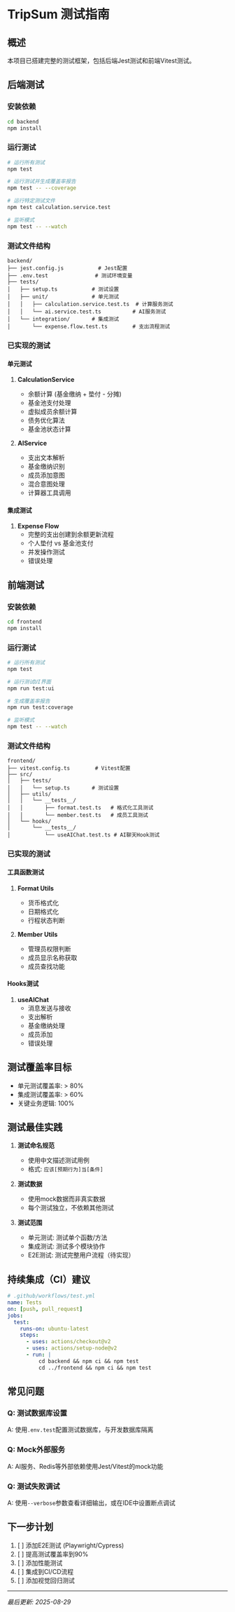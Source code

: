 # TripSum 测试指南

## 概述
本项目已搭建完整的测试框架，包括后端Jest测试和前端Vitest测试。

## 后端测试

### 安装依赖
```bash
cd backend
npm install
```

### 运行测试
```bash
# 运行所有测试
npm test

# 运行测试并生成覆盖率报告
npm test -- --coverage

# 运行特定测试文件
npm test calculation.service.test

# 监听模式
npm test -- --watch
```

### 测试文件结构
```
backend/
├── jest.config.js           # Jest配置
├── .env.test               # 测试环境变量
├── tests/
│   ├── setup.ts           # 测试设置
│   ├── unit/              # 单元测试
│   │   ├── calculation.service.test.ts  # 计算服务测试
│   │   └── ai.service.test.ts          # AI服务测试
│   └── integration/       # 集成测试
│       └── expense.flow.test.ts        # 支出流程测试
```

### 已实现的测试

#### 单元测试
1. **CalculationService**
   - 余额计算 (基金缴纳 + 垫付 - 分摊)
   - 基金池支付处理
   - 虚拟成员余额计算
   - 债务优化算法
   - 基金池状态计算

2. **AIService**
   - 支出文本解析
   - 基金缴纳识别
   - 成员添加意图
   - 混合意图处理
   - 计算器工具调用

#### 集成测试
1. **Expense Flow**
   - 完整的支出创建到余额更新流程
   - 个人垫付 vs 基金池支付
   - 并发操作测试
   - 错误处理

## 前端测试

### 安装依赖
```bash
cd frontend
npm install
```

### 运行测试
```bash
# 运行所有测试
npm test

# 运行测试UI界面
npm run test:ui

# 生成覆盖率报告
npm run test:coverage

# 监听模式
npm test -- --watch
```

### 测试文件结构
```
frontend/
├── vitest.config.ts        # Vitest配置
├── src/
│   ├── tests/
│   │   └── setup.ts       # 测试设置
│   ├── utils/
│   │   └── __tests__/
│   │       ├── format.test.ts   # 格式化工具测试
│   │       └── member.test.ts   # 成员工具测试
│   └── hooks/
│       └── __tests__/
│           └── useAIChat.test.ts # AI聊天Hook测试
```

### 已实现的测试

#### 工具函数测试
1. **Format Utils**
   - 货币格式化
   - 日期格式化
   - 行程状态判断

2. **Member Utils**
   - 管理员权限判断
   - 成员显示名称获取
   - 成员查找功能

#### Hooks测试
1. **useAIChat**
   - 消息发送与接收
   - 支出解析
   - 基金缴纳处理
   - 成员添加
   - 错误处理

## 测试覆盖率目标

- 单元测试覆盖率: > 80%
- 集成测试覆盖率: > 60%
- 关键业务逻辑: 100%

## 测试最佳实践

1. **测试命名规范**
   - 使用中文描述测试用例
   - 格式: `应该[预期行为]当[条件]`

2. **测试数据**
   - 使用mock数据而非真实数据
   - 每个测试独立，不依赖其他测试

3. **测试范围**
   - 单元测试: 测试单个函数/方法
   - 集成测试: 测试多个模块协作
   - E2E测试: 测试完整用户流程（待实现）

## 持续集成（CI）建议

```yaml
# .github/workflows/test.yml
name: Tests
on: [push, pull_request]
jobs:
  test:
    runs-on: ubuntu-latest
    steps:
      - uses: actions/checkout@v2
      - uses: actions/setup-node@v2
      - run: |
          cd backend && npm ci && npm test
          cd ../frontend && npm ci && npm test
```

## 常见问题

### Q: 测试数据库设置
A: 使用`.env.test`配置测试数据库，与开发数据库隔离

### Q: Mock外部服务
A: AI服务、Redis等外部依赖使用Jest/Vitest的mock功能

### Q: 测试失败调试
A: 使用`--verbose`参数查看详细输出，或在IDE中设置断点调试

## 下一步计划

1. [ ] 添加E2E测试 (Playwright/Cypress)
2. [ ] 提高测试覆盖率到90%
3. [ ] 添加性能测试
4. [ ] 集成到CI/CD流程
5. [ ] 添加视觉回归测试

---
*最后更新: 2025-08-29*